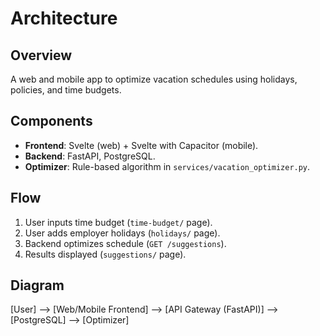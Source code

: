 # Architecture

## Overview
A web and mobile app to optimize vacation schedules using holidays, policies, and time budgets.

## Components
- **Frontend**: Svelte (web) + Svelte with Capacitor (mobile).
- **Backend**: FastAPI, PostgreSQL.
- **Optimizer**: Rule-based algorithm in `services/vacation_optimizer.py`.

## Flow
1. User inputs time budget (`time-budget/` page).
2. User adds employer holidays (`holidays/` page).
3. Backend optimizes schedule (`GET /suggestions`).
4. Results displayed (`suggestions/` page).

## Diagram
[User] --> [Web/Mobile Frontend] --> [API Gateway (FastAPI)] --> [PostgreSQL]
                                   --> [Optimizer]
                                   
